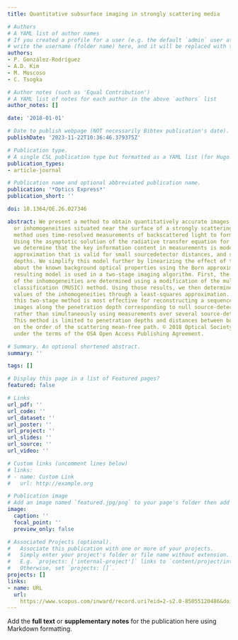 ```yaml
---
title: Quantitative subsurface imaging in strongly scattering media

# Authors
# A YAML list of author names
# If you created a profile for a user (e.g. the default `admin` user at `content/authors/admin/`), 
# write the username (folder name) here, and it will be replaced with their full name and linked to their profile.
authors:
- P. González-Rodríguez
- A.D. Kim
- M. Moscoso
- C. Tsogka

# Author notes (such as 'Equal Contribution')
# A YAML list of notes for each author in the above `authors` list
author_notes: []

date: '2018-01-01'

# Date to publish webpage (NOT necessarily Bibtex publication's date).
publishDate: '2023-11-22T10:36:46.379375Z'

# Publication type.
# A single CSL publication type but formatted as a YAML list (for Hugo requirements).
publication_types:
- article-journal

# Publication name and optional abbreviated publication name.
publication: '*Optics Express*'
publication_short: ''

doi: 10.1364/OE.26.027346

abstract: We present a method to obtain quantitatively accurate images of small obstacles
  or inhomogeneities situated near the surface of a strongly scattering medium. The
  method uses time-resolved measurements of backscattered light to form the images.
  Using the asymptotic solution of the radiative transfer equation for this problem,
  we determine that the key information content in measurements is modeled by a diffusion
  approximation that is valid for small sourcedetector distances, and shallow penetration
  depths. We simplify this model further by linearizing the effect of the inhomogeneities
  about the known background optical properties using the Born approximation. The
  resulting model is used in a two-stage imaging algorithm. First, the spatial location
  of the inhomogeneities are determined using a modification of the multiple signal
  classification (MUSIC) method. Using those results, we then determine the quantitative
  values of the inhomogeneities through a least-squares approximation. We find that
  this two-stage method is most effective for reconstructing a sequence of one-dimensional
  images along the penetration depth corresponding to null source-detector separations
  rather than simultaneously using measurements over several source-detector distances.
  This method is limited to penetration depths and distances between boundary measurements
  on the order of the scattering mean-free path. © 2018 Optical Society of America
  under the terms of the OSA Open Access Publishing Agreement.

# Summary. An optional shortened abstract.
summary: ''

tags: []

# Display this page in a list of Featured pages?
featured: false

# Links
url_pdf: ''
url_code: ''
url_dataset: ''
url_poster: ''
url_project: ''
url_slides: ''
url_source: ''
url_video: ''

# Custom links (uncomment lines below)
# links:
# - name: Custom Link
#   url: http://example.org

# Publication image
# Add an image named `featured.jpg/png` to your page's folder then add a caption below.
image:
  caption: ''
  focal_point: ''
  preview_only: false

# Associated Projects (optional).
#   Associate this publication with one or more of your projects.
#   Simply enter your project's folder or file name without extension.
#   E.g. `projects: ['internal-project']` links to `content/project/internal-project/index.md`.
#   Otherwise, set `projects: []`.
projects: []
links:
- name: URL
  url: 
    https://www.scopus.com/inward/record.uri?eid=2-s2.0-85055120486&doi=10.1364%2fOE.26.027346&partnerID=40&md5=f0ccaa2cdb88086afcd3ff4422711ee6
---
```


Add the **full text** or **supplementary notes** for the publication here using Markdown formatting.
